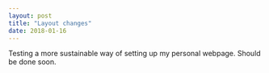```yaml
---
layout: post
title: "Layout changes"
date: 2018-01-16
---
```

Testing a more sustainable way of setting up my personal webpage. Should be done soon.
